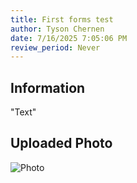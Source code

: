 ```yaml
---
title: First forms test
author: Tyson Chernen
date: 7/16/2025 7:05:06 PM
review_period: Never
---
```


## Information
"Text"

## Uploaded Photo
![Photo](../../../contents/data/media/100-F10_First_forms_test.jpg)

